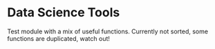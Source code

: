 # Data Science Tools

Test module with a mix of useful functions. Currently not sorted, some functions are duplicated, watch out!